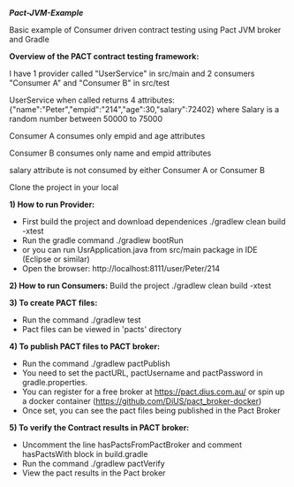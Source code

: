***Pact-JVM-Example***

Basic example of Consumer driven contract testing using Pact JVM broker and Gradle


**Overview of the PACT contract testing framework:**

I have 1 provider called "UserService" in src/main and 2 consumers "Consumer A" and "Consumer B" in src/test

UserService when called returns 4 attributes: {"name":"Peter","empid":"214","age":30,"salary":72402} where Salary is a random number between 50000 to 75000

Consumer A consumes only empid and age attributes

Consumer B consumes only name and empid attributes

salary attribute is not consumed by either Consumer A or Consumer B

Clone the project in your local

**1) How to run Provider:**
* First build the project and download dependenices ./gradlew clean build -xtest
* Run the gradle command ./gradlew bootRun
* or you can run UsrApplication.java from src/main package in IDE (Eclipse or similar)
* Open the browser: http://localhost:8111/user/Peter/214

**2) How to run Consumers:**
Build the project ./gradlew clean build -xtest

**3) To create PACT files:**
* Run the command ./gradlew test
* Pact files can be viewed in 'pacts' directory

**4) To publish PACT files to PACT broker:**
* Run the command ./gradlew pactPublish
* You need to set the pactURL, pactUsername and pactPassword in gradle.properties.
* You can register for a free broker at https://pact.dius.com.au/ or spin up a docker container (https://github.com/DiUS/pact_broker-docker)
* Once set, you can see the pact files being published in the Pact Broker

**5) To verify the Contract results in PACT broker:**
* Uncomment the line hasPactsFromPactBroker and comment hasPactsWith block in build.gradle
* Run the command ./gradlew pactVerify
* View the pact results in the Pact broker
